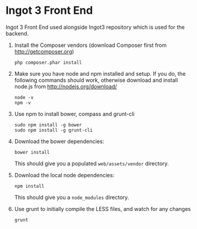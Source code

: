 Ingot 3 Front End
=================

Ingot 3 Front End used alongside Ingot3 repository which is used for the backend.

1. Install the Composer vendors (download Composer first from http://getcomposer.org)

    ```
    php composer.phar install
    ```
    
2. Make sure you have node and npm installed and setup. If you do, the following commands should work, otherwise download and install node.js from http://nodejs.org/download/

    ```
    node -v
    npm -v
    ```

3. Use npm to install bower, compass and grunt-cli

    ```
    sudo npm install -g bower
    sudo npm install -g grunt-cli
    ```

4. Download the bower dependencies:

    ```
    bower install
    ```

    This should give you a populated `web/assets/vendor` directory.

5. Download the local node dependencies:

    ```
    npm install
    ```

    This should give you a `node_modules` directory.

6. Use grunt to initially compile the LESS files, and watch for any changes

    ```
    grunt
    ```



